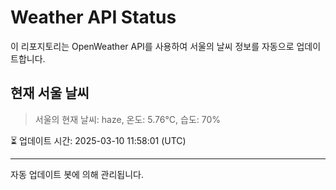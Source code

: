 
# Weather API Status

이 리포지토리는 OpenWeather API를 사용하여 서울의 날씨 정보를 자동으로 업데이트합니다.

## 현재 서울 날씨
> 서울의 현재 날씨: haze, 온도: 5.76°C, 습도: 70%

⏳ 업데이트 시간: 2025-03-10 11:58:01 (UTC)

---
자동 업데이트 봇에 의해 관리됩니다.
